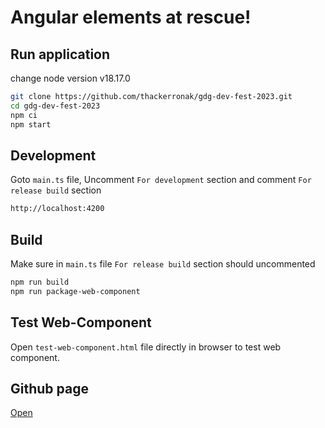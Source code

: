 # Angular elements at rescue!

## Run application

change node version v18.17.0

```bash
git clone https://github.com/thackerronak/gdg-dev-fest-2023.git
cd gdg-dev-fest-2023
npm ci
npm start
```

## Development
Goto `main.ts` file, Uncomment `For development` section and comment `For release build` section
```bash
http://localhost:4200
```

## Build
Make sure in `main.ts` file `For release build` section should uncommented
```bash
npm run build
npm run package-web-component
```

## Test Web-Component
Open `test-web-component.html` file directly in browser to test web component.

## Github page 
[Open](https://thackerronak.github.io/gdg-dev-fest-2023/test-web-component.html)

